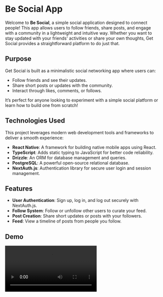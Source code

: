 # Be Social App

Welcome to **Be Social**, a simple social application designed to connect people! This app allows users to follow friends, share posts, and engage with a community in a lightweight and intuitive way. Whether you want to stay updated with your friends' activities or share your own thoughts, Get Social provides a straightforward platform to do just that.

## Purpose
Get Social is built as a minimalistic social networking app where users can:
- Follow friends and see their updates.
- Share short posts or updates with the community.
- Interact through likes, comments, or follows.

It’s perfect for anyone looking to experiment with a simple social platform or learn how to build one from scratch!

## Technologies Used
This project leverages modern web development tools and frameworks to deliver a smooth experience:
- **React Native**: A framework for building native mobile apps using React.
- **TypeScript**: Adds static typing to JavaScript for better code reliability.
- **Drizzle**: An ORM for database management and queries.
- **PostgreSQL**: A powerful open-source relational database.
- **NextAuth.js**: Authentication library for secure user login and session management.

## Features
- **User Authentication**: Sign up, log in, and log out securely with NextAuth.js.
- **Follow System**: Follow or unfollow other users to curate your feed.
- **Post Creation**: Share short updates or posts with your followers.
- **Feed**: View a timeline of posts from people you follow.

## Demo 
![Be social app demo](assets/be-social-app-demo.mov)
